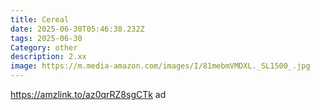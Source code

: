 ```yaml
---
title: Cereal
date: 2025-06-30T05:46:38.232Z
tags: 2025-06-30
Category: other
description: 2.xx
image: https://m.media-amazon.com/images/I/81mebmVMDXL._SL1500_.jpg
---
```

https://amzlink.to/az0qrRZ8sgCTk ad